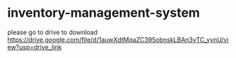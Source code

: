 # inventory-management-system
please go to drive to download
https://drive.google.com/file/d/1auwXdtMqaZC395obnskLBAn3yTC_yynU/view?usp=drive_link
